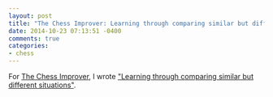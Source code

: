```yaml
---
layout: post
title: "The Chess Improver: Learning through comparing similar but different situations"
date: 2014-10-23 07:13:51 -0400
comments: true
categories:
- chess
---
```

For [The Chess Improver](http://chessimprover.com/), I wrote ["Learning through comparing similar but different situations"](http://chessimprover.com/learning-through-comparing-similar-but-different-situations/).
